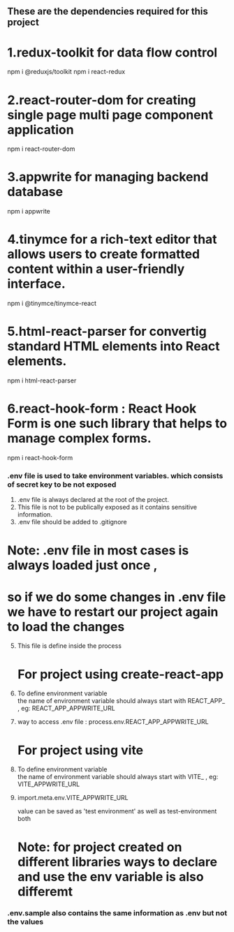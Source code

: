 ## These are the dependencies required for this project

# 1.redux-toolkit for data flow control
npm i @reduxjs/toolkit
npm i react-redux

# 2.react-router-dom for creating single page multi page component application
npm i react-router-dom

# 3.appwrite for managing backend database
npm i appwrite

# 4.tinymce for a rich-text editor that allows users to create formatted content within a user-friendly interface.
npm i @tinymce/tinymce-react

# 5.html-react-parser for convertig standard HTML elements into React elements.
npm i html-react-parser

# 6.react-hook-form : React Hook Form is one such library that helps to manage complex forms.
npm i react-hook-form




### .env file is used to take environment variables. which consists of secret key to be not exposed
1.  .env file is always declared at the root of the project.
2.  This file is not to be publically exposed as it contains sensitive information.
3.  .env file should be added to .gitignore
#     Note: .env file in most cases is always loaded just once , 
#     so if we do some changes in .env file we have to restart our project again to load the changes
5.  This file is define inside the process

    #  For project using create-react-app
6.  To define environment variable  
    the name of environment variable should always start with REACT_APP_ , eg: REACT_APP_APPWRITE_URL
7. way to access .env file : process.env.REACT_APP_APPWRITE_URL

    #  For project using vite
8.  To define environment variable  
    the name of environment variable should always start with VITE_ , eg: VITE_APPWRITE_URL
9.  import.meta.env.VITE_APPWRITE_URL

    value can be saved as 'test environment' as well as test-environment both

    # Note: for project created on different libraries ways to declare and use the env variable is also differemt

### .env.sample also contains the same information as .env but not the values